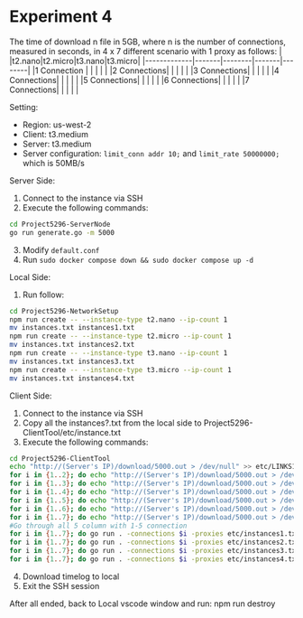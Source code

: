 # Experiment 4

The time of download n file in 5GB, where n is the number of connections, measured in seconds, in 4 x 7 different scenario with 1 proxy as follows:
|             |t2.nano|t2.micro|t3.nano|t3.micro|
|-------------|-------|--------|-------|--------|
|1 Connection |       |        |       |        |
|2 Connections|       |        |       |        | 
|3 Connections|       |        |       |        |
|4 Connections|       |        |       |        |
|5 Connections|       |        |       |        |
|6 Connections|       |        |       |        |
|7 Connections|       |        |       |        |

Setting:
- Region: us-west-2
- Client: t3.medium
- Server: t3.medium
- Server configuration: `limit_conn addr 10;` and `limit_rate 50000000;` which is 50MB/s

Server Side:
1. Connect to the instance via SSH
2. Execute the following commands:
```bash
cd Project5296-ServerNode
go run generate.go -m 5000
```
3. Modify `default.conf`
4. Run `sudo docker compose down && sudo docker compose up -d`

Local Side:
1. Run follow:
```bash
cd Project5296-NetworkSetup
npm run create -- --instance-type t2.nano --ip-count 1
mv instances.txt instances1.txt
npm run create -- --instance-type t2.micro --ip-count 1
mv instances.txt instances2.txt
npm run create -- --instance-type t3.nano --ip-count 1
mv instances.txt instances3.txt
npm run create -- --instance-type t3.micro --ip-count 1
mv instances.txt instances4.txt
```

Client Side:
1. Connect to the instance via SSH
2. Copy all the instances?.txt from the local side to Project5296-ClientTool/etc/instance.txt
3. Execute the following commands:
```bash
cd Project5296-ClientTool
echo "http://(Server's IP)/download/5000.out > /dev/null" >> etc/LINKS1.txt
for i in {1..2}; do echo "http://(Server's IP)/download/5000.out > /dev/null" >> etc/LINKS2.txt; done
for i in {1..3}; do echo "http://(Server's IP)/download/5000.out > /dev/null" >> etc/LINKS3.txt; done
for i in {1..4}; do echo "http://(Server's IP)/download/5000.out > /dev/null" >> etc/LINKS4.txt; done
for i in {1..5}; do echo "http://(Server's IP)/download/5000.out > /dev/null" >> etc/LINKS5.txt; done
for i in {1..6}; do echo "http://(Server's IP)/download/5000.out > /dev/null" >> etc/LINKS6.txt; done
for i in {1..7}; do echo "http://(Server's IP)/download/5000.out > /dev/null" >> etc/LINKS7.txt; done
#Go through all 5 column with 1-5 connection 
for i in {1..7}; do go run . -connections $i -proxies etc/instances1.txt -requests etc/LINKS$i.txt -log logs/"$(date -Ins).log" -name Attempt$i -timeLog Experiment4_t2.nano_Result.log; done
for i in {1..7}; do go run . -connections $i -proxies etc/instances2.txt -requests etc/LINKS$i.txt -log logs/"$(date -Ins).log" -name Attempt$i -timeLog Experiment4_t2.micro_Result.log; done
for i in {1..7}; do go run . -connections $i -proxies etc/instances3.txt -requests etc/LINKS$i.txt -log logs/"$(date -Ins).log" -name Attempt$i -timeLog Experiment4_t3.nano_Result.log; done
for i in {1..7}; do go run . -connections $i -proxies etc/instances4.txt -requests etc/LINKS$i.txt -log logs/"$(date -Ins).log" -name Attempt$i -timeLog Experiment4_t3.micro_Result.log; done
```
4. Download timelog to local
5. Exit the SSH session

After all ended, back to Local vscode window and run:
npm run destroy
